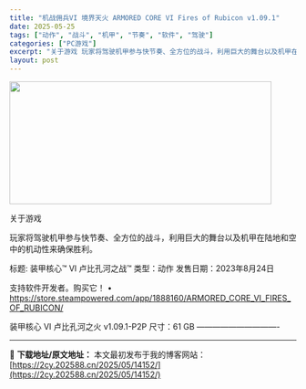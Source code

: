 ```yaml
---
title: "机战佣兵VI 境界天火 ARMORED CORE VI Fires of Rubicon v1.09.1"
date: 2025-05-25
tags: ["动作", "战斗", "机甲", "节奏", "软件", "驾驶"]
categories: ["PC游戏"]
excerpt: "关于游戏 玩家将驾驶机甲参与快节奏、全方位的战斗，利用巨大的舞台以及机甲在陆地和空中的机动性来确保胜利。 标题: 装甲核心™ VI 卢比孔河之战™ 类型：动作 发售日期：2023年8月24日 支持软件开发者。购买它！ • https://store.steampowered.com/app/1888&hellip;"
layout: post
---
```


<img src="https://2cy.202588.cn/wp-content/uploads/2025/05/2025052514500678.jpg" alt="" width="460" height="215" class="aligncenter size-full wp-image-14153" />

关于游戏

玩家将驾驶机甲参与快节奏、全方位的战斗，利用巨大的舞台以及机甲在陆地和空中的机动性来确保胜利。

标题: 装甲核心™ VI 卢比孔河之战™
类型：动作
发售日期：2023年8月24日

支持软件开发者。购买它！
• https://store.steampowered.com/app/1888160/ARMORED_CORE_VI_FIRES_OF_RUBICON/

装甲核心 VI 卢比孔河之火 v1.09.1-P2P
尺寸：61 GB
——————————- 

---
📖 **下载地址/原文地址：** 本文最初发布于我的博客网站：[https://2cy.202588.cn/2025/05/14152/](https://2cy.202588.cn/2025/05/14152/)
